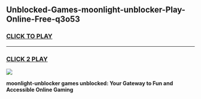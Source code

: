 
## Unblocked-Games-moonlight-unblocker-Play-Online-Free-q3o53
<h3>
<a href="https://premium76.site?title=moonlight-unblocker&ref=26A">CLICK TO PLAY</a></h3>
<hr>

<h3>
<a href="https://premium76.site?title=moonlight-unblocker&ref=26A">CLICK 2 PLAY</a>
  
</h3>

<a href="https://premium76.site?title=moonlight-unblocker&ref=26A"><img src="https://clearcache.store/games.png"></a>


**moonlight-unblocker games unblocked: Your Gateway to Fun and Accessible Online Gaming**
